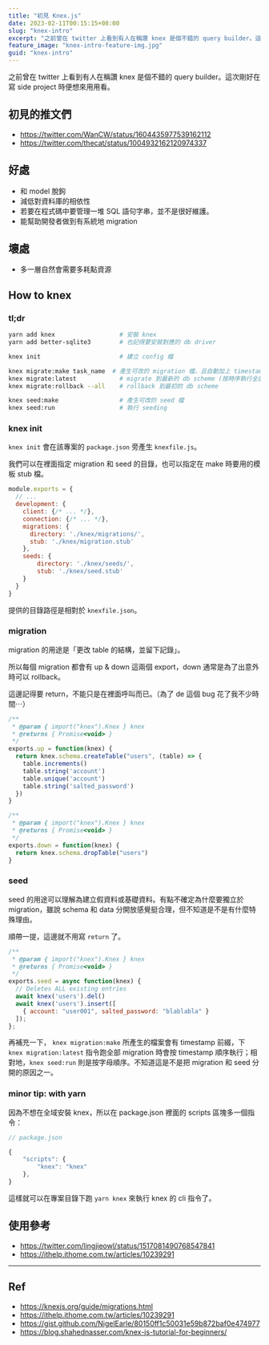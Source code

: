 ```yaml
---
title: "初見 Knex.js"
date: 2023-02-11T00:15:15+08:00
slug: "knex-intro"
excerpt: "之前曾在 twitter 上看到有人在稱讚 knex 是個不錯的 query builder。這次剛好在寫 side project 時便想來用用看。"
feature_image: "knex-intro-feature-img.jpg"
guid: "knex-intro"
---
```


之前曾在 twitter 上看到有人在稱讚 knex 是個不錯的 query builder。這次剛好在寫 side project 時便想來用用看。

## 初見的推文們

- <https://twitter.com/WanCW/status/1604435977539162112>
- <https://twitter.com/thecat/status/1004932162120974337>

## 好處

- 和 model 脫鉤
- 減低對資料庫的相依性
- 若要在程式碼中要管理一堆 SQL 語句字串，並不是很好維護。
- 能幫助開發者做到有系統地 migration

## 壞處

- 多一層自然會需要多耗點資源


## How to knex

### tl;dr

```bash
yarn add knex                  # 安裝 knex
yarn add better-sqlite3        # 也記得要安裝對應的 db driver

knex init                      # 建立 config 檔

knex migrate:make task_name  # 產生可改的 migration 檔，且自動加上 timestamp 前綴
knex migrate:latest            # migrate 到最新的 db scheme (按時序執行全部 migration file 的 up function)
knex migrate:rollback --all    # rollback 到最初的 db scheme

knex seed:make                 # 產生可改的 seed 檔
knex seed:run                  # 執行 seeding
```


### knex init

`knex init` 會在該專案的 `package.json` 旁產生 `knexfile.js`。

我們可以在裡面指定 migration 和 seed 的目錄，也可以指定在 make 時要用的模板 stub 檔。

```js
module.exports = {
  // ...
  development: {
    client: {/* ... */},
    connection: {/* ... */},
    migrations: {
      directory: './knex/migrations/',
      stub: './knex/migration.stub'
    },
    seeds: {
        directory: './knex/seeds/',
        stub: './knex/seed.stub'
    }
  }
}
```

提供的目錄路徑是相對於 `knexfile.json`。


### migration

migration 的用途是「更改 table 的結構，並留下記錄」。

所以每個 migration 都會有 up & down 這兩個 export，down 通常是為了出意外時可以 rollback。

這邊記得要 return，不能只是在裡面呼叫而已。（為了 de 這個 bug 花了我不少時間⋯）

```javascript
/**
 * @param { import("knex").Knex } knex
 * @returns { Promise<void> }
 */
exports.up = function(knex) {
  return knex.schema.createTable("users", (table) => {
    table.increments()
    table.string('account')
    table.unique('account')
    table.string('salted_password')
  })
}

/**
 * @param { import("knex").Knex } knex
 * @returns { Promise<void> }
 */
exports.down = function(knex) {
  return knex.schema.dropTable("users")
}
```


### seed

seed 的用途可以理解為建立假資料或基礎資料。有點不確定為什麼要獨立於 migration，雖說 schema 和 data 分開放感覺挺合理，但不知道是不是有什麼特殊理由。

順帶一提，這邊就不用寫 `return` 了。

```javascript
/**
 * @param { import("knex").Knex } knex
 * @returns { Promise<void> }
 */
exports.seed = async function(knex) {
  // Deletes ALL existing entries
  await knex('users').del()
  await knex('users').insert([
    { account: "user001", salted_password: "blablabla" }
  ]);
};
```


再補充一下， `knex migration:make` 所產生的檔案會有 timestamp 前綴，下 `knex migration:latest` 指令跑全部 migration 時會按 timestamp 順序執行；相對地，`knex seed:run` 則是按字母順序。不知道這是不是把 migration 和 seed 分開的原因之一。

### minor tip: with yarn

因為不想在全域安裝 knex，所以在 package.json 裡面的 scripts 區塊多一個指令：

```js
// package.json

{
    "scripts": {
        "knex": "knex"
    },
}
```

這樣就可以在專案目錄下跑 `yarn knex` 來執行 knex 的 cli 指令了。

## 使用參考

- <https://twitter.com/lingjieowl/status/1517081490768547841>
- <https://ithelp.ithome.com.tw/articles/10239291>


---

## Ref

- <https://knexjs.org/guide/migrations.html>
- <https://ithelp.ithome.com.tw/articles/10239291>
- <https://gist.github.com/NigelEarle/80150ff1c50031e59b872baf0e474977>
- <https://blog.shahednasser.com/knex-js-tutorial-for-beginners/>

